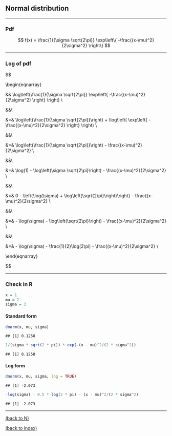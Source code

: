 
## Normal distribution

********************************************************************************

### Pdf

$$ f(x) = \frac{1}{\sigma \sqrt{2\pi}} \exp\left\{ -\frac{(x-\mu)^2}{2\sigma^2} \right\} $$

********************************************************************************

### Log of pdf

$$ 

\begin{eqnarray}

&& \log\left(\frac{1}{\sigma \sqrt{2\pi}} \exp\left\{ -\frac{(x-\mu)^2}{2\sigma^2} \right\} \right) \\

&&\\

&=& \log\left(\frac{1}{\sigma \sqrt{2\pi}}\right) + \log\left( \exp\left\{ -\frac{(x-\mu)^2}{2\sigma^2} \right\} \right) \\

&&\\

&=& \log\left(\frac{1}{\sigma \sqrt{2\pi}}\right) - \frac{(x-\mu)^2}{2\sigma^2} \\

&&\\

&=& \log(1) - \log\left(\sigma \sqrt{2\pi}\right) - \frac{(x-\mu)^2}{2\sigma^2} \\

&&\\

&=& 0 - \left\{\log(\sigma) + \log\left(\sqrt{2\pi}\right)\right\} - \frac{(x-\mu)^2}{2\sigma^2} \\

&&\\

&=& - \log(\sigma) - \log\left(\sqrt{2\pi}\right) - \frac{(x-\mu)^2}{2\sigma^2} \\

&&\\

&=& - \log(\sigma) - \frac{1}{2}\log(2\pi) - \frac{(x-\mu)^2}{2\sigma^2} \\

\end{eqnarray}

$$

********************************************************************************

### Check in R


```r
x = 1
mu = 2
sigma = 3
```


#### Standard form


```r
dnorm(x, mu, sigma)
```

```
## [1] 0.1258
```

```r
1/(sigma * sqrt(2 * pi)) * exp(-(x - mu)^2/(2 * sigma^2))
```

```
## [1] 0.1258
```


#### Log form


```r
dnorm(x, mu, sigma, log = TRUE)
```

```
## [1] -2.073
```

```r
-log(sigma) - 0.5 * log(2 * pi) - (x - mu)^2/(2 * sigma^2)
```

```
## [1] -2.073
```


********************************************************************************

<a href="index.html#N">(back to N)</a> 

<a href="index.html">(back to index)</a> 

